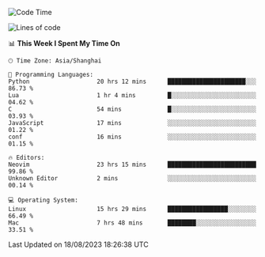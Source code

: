 <!--START_SECTION:waka-->
![Code Time](http://img.shields.io/badge/Code%20Time-1%2C524%20hrs%2029%20mins-blue)

![Lines of code](https://img.shields.io/badge/From%20Hello%20World%20I%27ve%20Written-286.5%20thousand%20lines%20of%20code-blue)

📊 **This Week I Spent My Time On** 

```text
🕑︎ Time Zone: Asia/Shanghai

💬 Programming Languages: 
Python                   20 hrs 12 mins      ██████████████████████░░░   86.73 % 
Lua                      1 hr 4 mins         █░░░░░░░░░░░░░░░░░░░░░░░░   04.62 % 
C                        54 mins             █░░░░░░░░░░░░░░░░░░░░░░░░   03.93 % 
JavaScript               17 mins             ░░░░░░░░░░░░░░░░░░░░░░░░░   01.22 % 
conf                     16 mins             ░░░░░░░░░░░░░░░░░░░░░░░░░   01.15 % 

🔥 Editors: 
Neovim                   23 hrs 15 mins      █████████████████████████   99.86 % 
Unknown Editor           2 mins              ░░░░░░░░░░░░░░░░░░░░░░░░░   00.14 % 

💻 Operating System: 
Linux                    15 hrs 29 mins      █████████████████░░░░░░░░   66.49 % 
Mac                      7 hrs 48 mins       ████████░░░░░░░░░░░░░░░░░   33.51 % 
```


 Last Updated on 18/08/2023 18:26:38 UTC
<!--END_SECTION:waka-->
